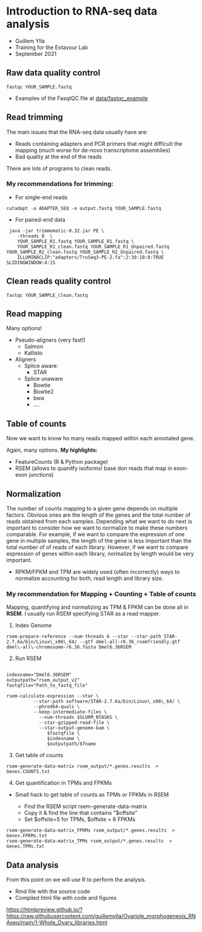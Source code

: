 # Introduction to RNA-seq data analysis 

- Guillem Ylla
- Training for the Extavour Lab
- September 2021

## Raw data quality control

```
fastqc YOUR_SAMPLE.fastq
```

- Examples of the FasqtQC file at [data/fastqc_example](data/fastqc_example)

## Read trimming

The main issues that the RNA-seq data usually have are:

- Reads containing adapters and PCR primers that might difficult the mapping (much worse for de-novo transcriptome assemblies)
- Bad quality at the end of the reads

There are lots of programs to clean reads. 

### My recommendations for trimming:

- For single-end reads

```
cutadapt -a ADAPTER_SEQ -o output.fastq YOUR_SAMPLE.fastq
```

- For paired-end data

```
 java -jar trimmomatic-0.32.jar PE \
	-threads 8  \
	YOUR_SAMPLE_R1.fastq YOUR_SAMPLE_R1.fastq \
	YOUR_SAMPLE_R1_clean.fastq YOUR_SAMPLE_R1_Unpaired.fastq YOUR_SAMPLE_R2_clean.fastq YOUR_SAMPLE_R2_Unpaired.fastq \
	ILLUMINACLIP:"adapters/TruSeq3-PE-2.fa":2:30:10:8:TRUE SLIDINGWINDOW:4:15
```

## Clean reads quality control

```
fastqc YOUR_SAMPLE_clean.fastq
```


## Read mapping

Many options!

- Pseudo-aligners (very fast!)
  - Salmon
  - Kallisto
- Aligners
  - Splice aware:
    - STAR
  - Splice unaware
    - Bowtie
    - Bowtie2
    - bwa
    - ....
    
## Table of counts

Now we want to know ho many reads mapped within each annotated gene.

Again, many options. **My highlights:**

- FeatureCounts (R & Python package)
- RSEM (allows to quanitfy isoforms! base don reads that map in exon-exon junctions)


## Normalization


The number of counts mapping to a given gene depends on multiple factors. Obvious ones are the length of the genes and the total number of reads obtained from each samples. Depending what we want to do next is important to consider how we want to normalize to make these numbers comparable. For example, if we want to compare the expression of one gene in multiple samples, the length of the gene is less important than the total number of of reads of each library. However, if we want to compare expression of genes within each library, normalize by length would be very important.


- RPKM/FPKM and TPM are widely used (often incorrectly) ways to normalize accounting for both, read length and library size. 


### My recommendation for Mapping + Counting + Table of counts

Mapping, quantifying and normalizing as TPM & FPKM can be done all in **RSEM**. I usually run RSEM specifying STAR as a read mapper.


1. Index Genome

```
rsem-prepare-reference --num-threads 6 --star --star-path STAR-2.7.6a/bin/Linux\_x86\_64/ --gtf dmel-all-r6.36_rsemfriendly.gtf dmel\-all\-chromosome-r6.36.fasta Dmel6.36RSEM
```


2. Run RSEM

```

indexname="Dmel6.36RSEM"
outputpath="rsem_output_v2"
fastqfile="Path_to_fastq_file"

rsem-calculate-expression --star \
          --star-path software/STAR-2.7.6a/bin/Linux\_x86\_64/ \
          --phred64-quals \
          --keep-intermediate-files \
            --num-threads $SLURM_NTASKS \
            --star-gzipped-read-file \
            --star-output-genome-bam \
               $fastqfile \
               $indexname \
               $outputpath/$fname

```

3. Get table of counts


```
rsem-generate-data-matrix rsem_output/*.genes.results  > Genes.COUNTS.txt
```

4. Get quantification in TPMs and FPKMs

- Small hack to get table of counts as TPMs or FPKMs in RSEM

  - Find the RSEM script  rsem-generate-data-matrix
  - Copy it & find the line that contains "$offsite" 
  - Set  $offsite=5 for TPMs, $offsite = 6 FPKMs

```
rsem-generate-data-matrix_FPKMs rsem_output/*.genes.results  > Genes.FPKMs.txt
rsem-generate-data-matrix_TPMs rsem_output/*.genes.results  > Genes.TPMs.txt

```

## Data analysis

From this point on we will use R to perform the analysis. 

- Rmd file with the source code
- Compiled html file with code and figures


https://htmlpreview.github.io/?https://raw.githubusercontent.com/guillemylla/Ovariole_morphogenesis_RNAseq/main/1-Whole_Ovary_libraries.html 











